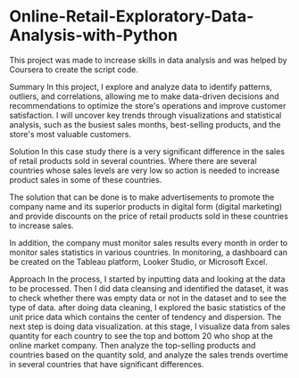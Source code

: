 # Online-Retail-Exploratory-Data-Analysis-with-Python
This project was made to increase skills in data analysis and was helped by Coursera to create the script code.

Summary
In this project, I explore and analyze data to identify patterns, outliers, and correlations, allowing me to make data-driven decisions and recommendations to optimize the store's operations and improve customer satisfaction. I will uncover key trends through visualizations and statistical analysis, such as the busiest sales months, best-selling products, and the store's most valuable customers.

Solution
In this case study there is a very significant difference in the sales of retail products sold in several countries. Where there are several countries whose sales levels are very low so action is needed to increase product sales in some of these countries. 

The solution that can be done is to make advertisements to promote the company name and its superior products in digital form (digital marketing) and provide discounts on the price of retail products sold in these countries to increase sales. 

In addition, the company must monitor sales results every month in order to monitor sales statistics in various countries. In monitoring, a dashboard can be created on the Tableau platform, Looker Studio, or Microsoft Excel.

Approach
In the process, I started by inputting data and looking at the data to be processed. Then I did data cleansing and identified the dataset, it was to check whether there was empty data or not in the dataset and to see the type of data. after doing data cleaning, I explored the basic statistics of the unit price data which contains the center of tendency and dispersion. The next step is doing data visualization. at this stage, I visualize data from sales quantity for each country to see the top and bottom 20 who shop at the online market company. Then analyze the top-selling products and countries based on the quantity sold, and analyze the sales trends overtime in several countries that have significant differences.
